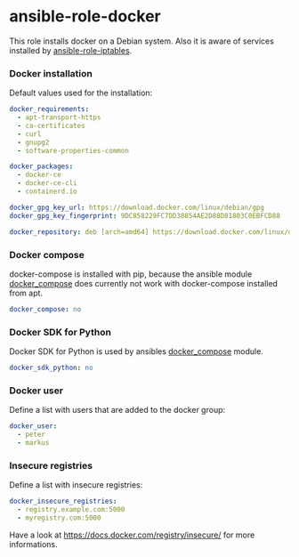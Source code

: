 # ansible-role-docker
This role installs docker on a Debian system. Also it is aware of services installed by [ansible-role-iptables](https://github.com/mambord/ansible-role-iptables).

### Docker installation
Default values used for the installation:

```yaml
docker_requirements:
  - apt-transport-https
  - ca-certificates
  - curl
  - gnupg2
  - software-properties-common

docker_packages:
  - docker-ce
  - docker-ce-cli
  - containerd.io

docker_gpg_key_url: https://download.docker.com/linux/debian/gpg
docker_gpg_key_fingerprint: 9DC858229FC7DD38854AE2D88D81803C0EBFCD88

docker_repository: deb [arch=amd64] https://download.docker.com/linux/debian buster stable

```
### Docker compose
docker-compose is installed with pip, because the ansible module [docker_compose](https://docs.ansible.com/ansible/latest/modules/docker_compose_module.html ) does currently not work with docker-compose installed from apt.

```yaml
docker_compose: no
```

### Docker SDK for Python
Docker SDK for Python is used by ansibles [docker_compose](https://docs.ansible.com/ansible/latest/modules/docker_compose_module.html ) module.
```yaml
docker_sdk_python: no
```

### Docker user

Define a list with users that are added to the docker group:

```yaml
docker_user:
  - peter
  - markus
```

### Insecure registries
Define a list with insecure registries:
```yaml
docker_insecure_registries:
  - registry.example.com:5000
  - myregistry.com:5000
```
Have a look at https://docs.docker.com/registry/insecure/ for more informations.
